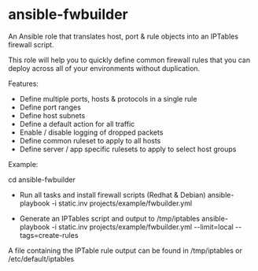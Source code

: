 # ansible-fwbuilder

An Ansible role that translates host, port & rule objects into an IPTables firewall script.

This role will help you to quickly define common firewall rules that you can deploy across all of your environments without duplication.

Features:

* Define multiple ports, hosts & protocols in a single rule
* Define port ranges
* Define host subnets
* Define a default action for all traffic
* Enable / disable logging of dropped packets
* Define common ruleset to apply to all hosts
* Define server / app specific rulesets to apply to select host groups

Example:

cd ansible-fwbuilder

- Run all tasks and install firewall scripts (Redhat & Debian)
ansible-playbook -i static.inv projects/example/fwbuilder.yml

- Generate an IPTables script and output to /tmp/iptables
ansible-playbook -i static.inv projects/example/fwbuilder.yml --limit=local --tags=create-rules

A file containing the IPTable rule output can be found in /tmp/iptables or /etc/default/iptables
